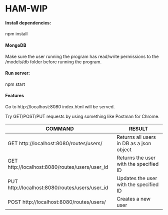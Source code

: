 # HAM-WIP

#### Install dependencies:
npm install

#### MongoDB
Make sure the user running the program has read/write permissions
to the /models/db folder before running the program.

#### Run server:
npm start

#### Features
Go to http://localhost:8080
index.html will be served.

Try GET/POST/PUT requests by using something like Postman for Chrome.

COMMAND | RESULT
--- | ---
GET http://localhost:8080/routes/users/ | Returns all users in DB as a json object
GET http://localhost:8080/routes/users/user_id | Returns the user with the specified ID
PUT http://localhost:8080/routes/users/user_id | Updates the user with the specified ID
POST http://localhost:8080/routes/users/ | Creates a new user